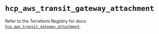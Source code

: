 # `hcp_aws_transit_gateway_attachment`

Refer to the Terraform Registry for docs: [`hcp_aws_transit_gateway_attachment`](https://registry.terraform.io/providers/hashicorp/hcp/0.88.0/docs/resources/aws_transit_gateway_attachment).
